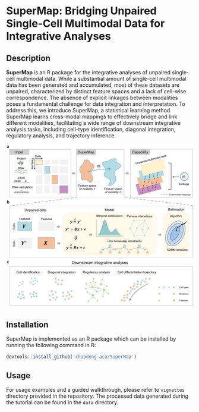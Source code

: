 # SuperMap: Bridging Unpaired Single-Cell Multimodal Data for Integrative Analyses

## Description

**SuperMap** is an R package for the integrative analyses of unpaired single-cell multimodal data. While a substantial amount of single-cell multimodal data has been generated and accumulated, most of these datasets are unpaired, characterized by distinct feature spaces and a lack of cell-wise correspondence. The absence of explicit linkages between modalities poses a fundamental challenge for data integration and interpretation. To address this, we introduce SuperMap, a statistical learning method. SuperMap learns cross-modal mappings to effectively bridge and link different modalities, facilitating a wide range of downstream integrative analysis tasks, including cell-type identification, diagonal integration, regulatory analysis, and trajectory inference.

![SuperMap Figure](SuperMap.png) <!-- Replace with the actual path of the image -->

## Installation

SuperMap is implemented as an R package which can be installed by running the following command in R:

```r
devtools::install_github('chaodeng-aca/SuperMap')
```

## Usage

For usage examples and a guided walkthrough, please refer to `vignettes` directory provided in the repository. The processed data generated during the tutorial can be found in the `data` directory.
